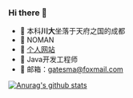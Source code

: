 ### Hi there 👋



- 🔭 本科**川大**坐落于天府之国的成都
- 🌱 NOMAN
- 👯 [个人网站](http://gatesma.cn)
- 🤔 Java开发工程师
- 💬 邮箱：gatesma@foxmail.com


[![Anurag's github stats](https://github-readme-stats.vercel.app/api?username=GatesMa)](https://github.com/anuraghazra/github-readme-stats)
